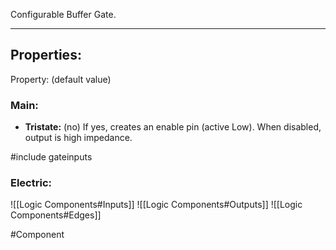 Configurable Buffer Gate.

---

## Properties:

Property: (default value)

### Main:
- **Tristate:** (no)
   If yes, creates an enable pin (active Low).
   When disabled, output is high impedance.

#include gateinputs
### Electric:
![[Logic Components#Inputs]]
![[Logic Components#Outputs]]
![[Logic Components#Edges]]


#Component 